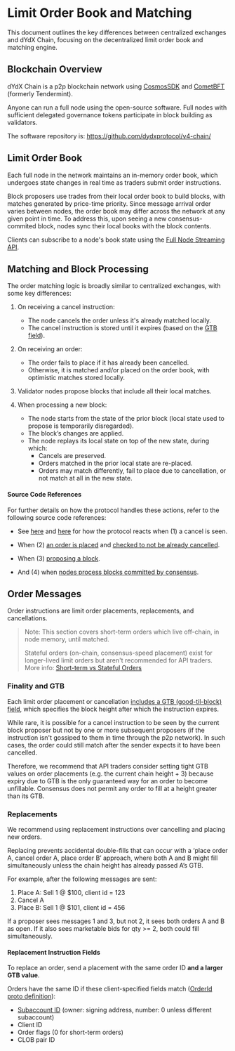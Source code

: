 # Limit Order Book and Matching

This document outlines the key differences between centralized exchanges and dYdX Chain, focusing on the decentralized limit order book and matching engine.


## Blockchain Overview
<!-- TODO: Move this to a general explainer section and link to it -->

dYdX Chain is a p2p blockchain network using [CosmosSDK](https://github.com/cosmos/cosmos-sdk) and [CometBFT](https://github.com/cometbft/cometbft) (formerly Tendermint).

Anyone can run a full node using the open-source software. Full nodes with sufficient delegated governance tokens participate in block building as validators.

The software repository is: https://github.com/dydxprotocol/v4-chain/

## Limit Order Book
Each full node in the network maintains an in-memory order book, which undergoes state changes in real time as traders submit order instructions.

Block proposers use trades from their local order book to build blocks, with matches generated by price-time priority. Since message arrival order varies between nodes, the order book may differ across the network at any given point in time. To address this, upon seeing a new consensus-commited block, nodes sync their local books with the block contents.

Clients can subscribe to a node's book state using the [Full Node Streaming API](api_integration-full-node-streaming.md).

## Matching and Block Processing

The order matching logic is broadly similar to centralized exchanges, with some key differences:

1. On receiving a cancel instruction:
    - The node cancels the order unless it's already matched locally.
    - The cancel instruction is stored until it expires (based on the [GTB field](https://github.com/dydxprotocol/v4-chain/blob/4780b4cba2cab75e0af5675c3e87e551162ecf33/proto/dydxprotocol/clob/tx.proto#L90)).

2. On receiving an order:
    - The order fails to place if it has already been cancelled.
    - Otherwise, it is matched and/or placed on the order book, with optimistic matches stored locally.

3. Validator nodes propose blocks that include all their local matches.

4. When processing a new block:
    - The node starts from the state of the prior block (local state used to propose is temporarily disregarded).
    - The block’s changes are applied.
    - The node replays its local state on top of the new state, during which:
        - Cancels are preserved.
        - Orders matched in the prior local state are re-placed.
        - Orders may match differently, fail to place due to cancellation, or not match at all in the new state.

#### Source Code References
For further details on how the protocol handles these actions, refer to the following source code references:

- See [here](https://github.com/dydxprotocol/v4-chain/blob/dc6e0a004fd81e3139a24f88b10605ab5ce16cfd/protocol/x/clob/ante/clob.go#L90) and [here](https://github.com/dydxprotocol/v4-chain/blob/2d5dfa55357abd5ead46f8baa03ed76d420849cc/protocol/x/clob/memclob/memclob.go#L103) for how the protocol reacts when (1) a cancel is seen.

- When (2) [an order is placed](https://github.com/dydxprotocol/v4-chain/blob/dc6e0a004fd81e3139a24f88b10605ab5ce16cfd/protocol/x/clob/ante/clob.go#L132) and [checked to not be already cancelled](https://github.com/dydxprotocol/v4-chain/blob/749dff9cbca56eb2a6ab3a19feeb338de8db80e6/protocol/x/clob/keeper/orders.go#L780).

- When (3) [proposing a block](https://github.com/dydxprotocol/v4-chain/blob/189b11217490aa5a87a4108dde0f679b0190511b/protocol/app/prepare/prepare_proposal.go#L157).

- And (4) when [nodes process blocks committed by consensus](https://github.com/dydxprotocol/v4-chain/blob/4780b4cba2cab75e0af5675c3e87e551162ecf33/protocol/x/clob/abci.go#L152).

## Order Messages

Order instructions are limit order placements, replacements, and cancellations.

> Note: This section covers short-term orders which live off-chain, in node memory, until matched.
> 
> Stateful orders (on-chain, consensus-speed placement) exist for longer-lived limit orders but aren't recommended for API traders.
> More info: [Short-term vs Stateful Orders](api_integration-trading/short_term_vs_stateful.mdx)


### Finality and GTB
Each limit order placement or cancellation [includes a GTB (good-til-block) field](https://github.com/dydxprotocol/v4-chain/blob/dc6e0a004fd81e3139a24f88b10605ab5ce16cfd/proto/dydxprotocol/clob/order.proto#L114-L146), which specifies the block height after which the instruction expires.

While rare, it is possible for a cancel instruction to be seen by the current block proposer but not by one or more subsequent proposers (if the instruction isn't gossiped to them in time through the p2p network). In such cases, the order could still match after the sender expects it to have been cancelled.

Therefore, we recommend that API traders consider setting tight GTB values on order placements (e.g. the current chain height + 3) because expiry due to GTB is the only guaranteed way for an order to become unfillable. Consensus does not permit any order to fill at a height greater than its GTB.

### Replacements

We recommend using replacement instructions over cancelling and placing new orders.

Replacing prevents accidental double-fills that can occur with a ‘place order A, cancel order A, place order B’ approach, where both A and B might fill simultaneously unless the chain height has already passed A’s GTB.

For example, after the following messages are sent:
1. Place A: Sell 1 @ $100, client id = 123
2. Cancel A
3. Place B: Sell 1 @ $101, client id = 456

If a proposer sees messages 1 and 3, but not 2, it sees both orders A and B as open. If it also sees marketable bids for qty >= 2, both could fill simultaneously.

#### Replacement Instruction Fields

To replace an order, send a placement with the same order ID **and a larger GTB value**.

Orders have the same ID if these client-specified fields match ([OrderId proto definition](https://github.com/dydxprotocol/v4-chain/blob/dcd2d9c2f6170bd19218d92cf6f2f88216b2ffe1/proto/dydxprotocol/clob/order.proto#L9-L41)):
- [Subaccount ID](https://github.com/dydxprotocol/v4-chain/blob/dcd2d9c2f6170bd19218d92cf6f2f88216b2ffe1/proto/dydxprotocol/subaccounts/subaccount.proto#L10-L17) (owner: signing address, number: 0 unless different subaccount)
- Client ID
- Order flags (0 for short-term orders)
- CLOB pair ID
